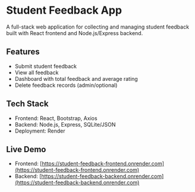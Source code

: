 # Student Feedback App

A full-stack web application for collecting and managing student feedback built with React frontend and Node.js/Express backend.

## Features
- Submit student feedback
- View all feedback
- Dashboard with total feedback and average rating
- Delete feedback records (admin/optional)

## Tech Stack
- Frontend: React, Bootstrap, Axios
- Backend: Node.js, Express, SQLite/JSON
- Deployment: Render

## Live Demo
- Frontend: [https://student-feedback-frontend.onrender.com](https://student-feedback-frontend.onrender.com)
- Backend: [https://student-feedback-backend.onrender.com](https://student-feedback-backend.onrender.com)
